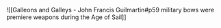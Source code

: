 ![[Galleons and Galleys - John Francis Guilmartin#p59 military bows were premiere weapons during the Age of Sail]]

